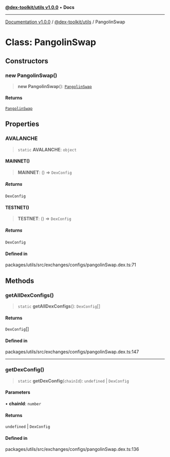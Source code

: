 [**@dex-toolkit/utils v1.0.0**](../README.md) • **Docs**

***

[Documentation v1.0.0](../../../packages.md) / [@dex-toolkit/utils](../README.md) / PangolinSwap

# Class: PangolinSwap

## Constructors

### new PangolinSwap()

> **new PangolinSwap**(): [`PangolinSwap`](PangolinSwap.md)

#### Returns

[`PangolinSwap`](PangolinSwap.md)

## Properties

### AVALANCHE

> `static` **AVALANCHE**: `object`

#### MAINNET()

> **MAINNET**: () => `DexConfig`

##### Returns

`DexConfig`

#### TESTNET()

> **TESTNET**: () => `DexConfig`

##### Returns

`DexConfig`

#### Defined in

packages/utils/src/exchanges/configs/pangolinSwap.dex.ts:71

## Methods

### getAllDexConfigs()

> `static` **getAllDexConfigs**(): `DexConfig`[]

#### Returns

`DexConfig`[]

#### Defined in

packages/utils/src/exchanges/configs/pangolinSwap.dex.ts:147

***

### getDexConfig()

> `static` **getDexConfig**(`chainId`): `undefined` \| `DexConfig`

#### Parameters

• **chainId**: `number`

#### Returns

`undefined` \| `DexConfig`

#### Defined in

packages/utils/src/exchanges/configs/pangolinSwap.dex.ts:136
